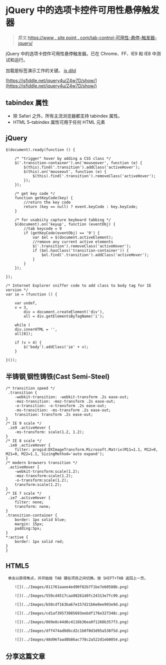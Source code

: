 # jQuery 中的选项卡控件可用性悬停触发器

> 原文:[https://www . site point . com/tab-control-可用性-悬停-触发器-jquery/](https://www.sitepoint.com/tab-control-usability-hover-triggers-jquery/)

jQuery 中的选项卡控件可用性悬停触发器。已在 Chrome、FF、IE9 和 IE8 中测试和运行。

加载是标签演示工作的关键。
[js dild](https://jsfiddle.net/jquery4u/Z4w7D/)

[https://jsfiddle.net/jquery4u/Z4w7D/show/](https://jsfiddle.net/jquery4u/Z4w7D/show/)

## tabindex 属性

*   除 Safari 之外，所有主流浏览器都支持 tabindex 属性。
*   HTML 5–tabindex 属性可用于任何 HTML 元素

## jQuery

```
$(document).ready(function () {

    /* "trigger" hover by adding a CSS class */
    $('.transition-container').on('mouseover', function (e) {
        $(this).find('.transition').addClass('activeHover');
        $(this).on('mouseout', function (e) {
            $(this).find('.transition').removeClass('activeHover');
        });
    });

    /* get key code */
    function getKeyCode(key) {
        //return the key code
        return (key == null) ? event.keyCode : key.keyCode;
    }

    /* for usabiity capture keyboard tabbing */
    $(document).on('keyup', function (eventObj) {
        //tab keycode = 9
        if (getKeyCode(eventObj) == '9') {
            var $el = $(document.activeElement);
            //remove any current active elements
            $('.transition').removeClass('activeHover');
            if ($el.hasClass('transition-container')) {
                $el.find('.transition').addClass('activeHover');
            }
        }
    });

});

/* Internet Explorer sniffer code to add class to body tag for IE version */
var ie = (function () {

    var undef,
    v = 3,
        div = document.createElement('div'),
        all = div.getElementsByTagName('i');

    while (
    div.innerHTML = '',
    all[0]);

    if (v > 4) {
        $('body').addClass('ie' + v);
    }

}());
```

## 半铸钢ˌ钢性铸铁(Cast Semi-Steel)

```
/* transition speed */
 .transition {
    -webkit-transition: -webkit-transform .2s ease-out;
    -moz-transition: -moz-transform .2s ease-out;
    -o-transition: -o-transform .2s ease-out;
    -ms-transition: -ms-transform .2s ease-out;
    transition: transform .2s ease-out;
}
/* IE 9 scale */
 .ie9 .activeHover {
    -ms-transform: scale(1.2, 1.2);
}
/* IE 8 scale */
 .ie8 .activeHover {
    filter: progid:DXImageTransform.Microsoft.Matrix(M11=1.1, M12=0, M21=0, M22=1.1, SizingMethod='auto expand');
}
/* modern browsers transition */
 .activeHover {
    -webkit-transform:scale(1.2);
    -moz-transform:scale(1.2);
    -o-transform:scale(1.2);
    transform:scale(1.2);
}
/* IE 7 scale */
 .ie7 .activeHover {
    filter: none;
    transform: none;
}
.transition-container {
    border: 1px solid blue;
    margin: 15px;
    padding:5px;
}
*:active {
    border: 1px solid red;
}
}
```

## HTML5

```
 单击以获得焦点，并开始按 TAB 键在项目之间切换。按 SHIFT+TAB 返回上一页。

    ![](../Images/811761aaee4ed90f82b7f1be7e60588b.png)

    ![](../Images/559cd4517caa98261d0fc24313e7fc99.png)

    ![](../Images/b50cdf163ba67e157d21b6e0ee993e9d.png)

    ![](../Images/cd1af39573085693eebdf176e327348c.png)

    ![](../Images/069e8c44d6c4116b36ea9f1268b357f3.png)

    ![](../Images/dff474ad0dbcd2c1b0f0d3d95a538f5d.png)

    ![](../Images/48d96faad8b86ac778c2a522d1eb0054.png) 
```

## 分享这篇文章